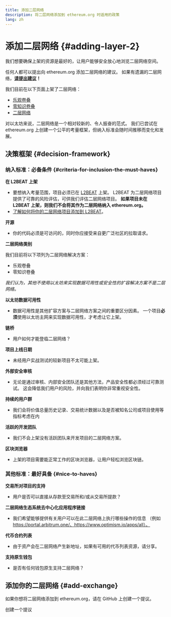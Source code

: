 ```yaml
---
title: 添加二层网络
description: 将二层网络添加到 ethereum.org 时适用的政策
lang: zh
---
```


# 添加二层网络 {#adding-layer-2}

我们想要确保上架的资源是最好的，让用户能够安全放心地浏览二层网络空间。

任何人都可以提出向 ethereum.org 添加二层网络的建议。 如果有遗漏的二层网络，**[请提出建议](https://github.com/ethereum/ethereum-org-website/issues/new?&template=suggest_layer2.md)！**

我们目前在以下页面上架了二层网络：

- [乐观卷叠](/developers/docs/scaling/optimistic-rollups/)
- [零知识卷叠](/developers/docs/scaling/zk-rollups/)
- [二层网络](/layer-2/)

对以太坊来说，二层网络是一个相对较新的、令人振奋的范式。 我们已尝试在 ethereum.org 上创建一个公平的考量框架，但纳入标准会随时间推移而变化和发展。

## 决策框架 {#decision-framework}

### 纳入标准：必备条件 {#criteria-for-inclusion-the-must-haves}

**在 L2BEAT 上架**

- 要想纳入考量范围，项目必须已在 [L2BEAT](https://l2beat.com) 上架。 L2BEAT 为二层网络项目提供了可靠的风险评估，可供我们评估二层网络项目。 **如果项目未在 L2BEAT 上架，则我们不会将其作为二层网络纳入 ethereum.org。**
- [了解如何将你的二层网络项目添加到 L2BEAT](https://github.com/l2beat/l2beat/blob/master/CONTRIBUTING.md)。

**开源**

- 你的代码必须是可访问的，同时你应接受来自更广泛社区的拉取请求。

**二层网络类别**

我们目前将以下项列为二层网络解决方案：

- 乐观卷叠
- 零知识卷叠

_我们认为，其他不使用以太坊来实现数据可用性或安全性的扩容解决方案不是二层网络。_

**以太坊数据可用性**

- 数据可用性是其他扩容方案与二层网络方案之间的重要区分因素。 一个项目**必须**使用以太坊主网来实现数据可用性，才考虑让它上架。

**链桥**

- 用户如何才能登临二层网络？

**项目上线日期**

- 未经用户实战测试的较新项目不太可能上架。

**外部安全审核**

- 无论是通过审核、内部安全团队还是其他方法，产品安全性都必须经过可靠测试。 这会降低我们用户的风险，并向我们表明你非常重视安全性。

**持续的用户群**

- 我们会将价值总量历史记录、交易统计数据以及是否被知名公司或项目使用等指标考虑在内

**活跃的开发团队**

- 我们不会上架没有活跃团队来开发项目的二层网络方案。

**区块浏览器**

- 上架的项目需要能正常工作的区块浏览器，让用户轻松浏览区块链。

### 其他标准：最好具备 {#nice-to-haves}

**交易所对项目的支持**

- 用户是否可以直接从存款至交易所和/或从交易所提款？

**二层网络生态系统去中心化应用程序链接**

- 我们希望能够提供有关用户可以在此二层网络上执行哪些操作的信息 （例如 https://portal.arbitrum.one/、https://www.optimism.io/apps/all）。

**代币合约列表**

- 由于资产会在二层网络产生新地址，如果有可用的代币列表资源，请分享。

**支持原生钱包**

- 是否有任何钱包原生支持二层网络？

## 添加你的二层网络 {#add-exchange}

如果你想将二层网络添加到 ethereum.org，请在 GitHub 上创建一个提议。

<ButtonLink to="https://github.com/ethereum/ethereum-org-website/issues/new?&template=suggest_layer2.md">
  创建一个提议
</ButtonLink>

